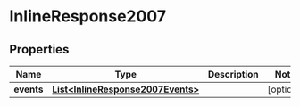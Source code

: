 
# InlineResponse2007

## Properties
Name | Type | Description | Notes
------------ | ------------- | ------------- | -------------
**events** | [**List&lt;InlineResponse2007Events&gt;**](InlineResponse2007Events.md) |  |  [optional]



